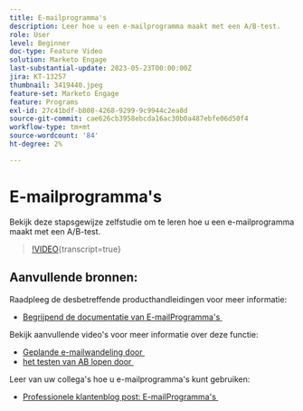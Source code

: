 ```yaml
---
title: E-mailprogramma's
description: Leer hoe u een e-mailprogramma maakt met een A/B-test.
role: User
level: Beginner
doc-type: Feature Video
solution: Marketo Engage
last-substantial-update: 2023-05-23T00:00:00Z
jira: KT-13257
thumbnail: 3419440.jpeg
feature-set: Marketo Engage
feature: Programs
exl-id: 27c41bdf-b808-4268-9299-9c9944c2ea8d
source-git-commit: cae626cb3958ebcda16ac30b0a487ebfe06d50f4
workflow-type: tm+mt
source-wordcount: '84'
ht-degree: 2%

---
```


# E-mailprogramma&#39;s

Bekijk deze stapsgewijze zelfstudie om te leren hoe u een e-mailprogramma maakt met een A/B-test.

>[!VIDEO](https://video.tv.adobe.com/v/3419440/?learn=on){transcript=true}


## Aanvullende bronnen:

Raadpleeg de desbetreffende producthandleidingen voor meer informatie:

* [&#x200B; Begrijpend de documentatie van E-mailProgramma&#39;s &#x200B;](https://experienceleague.adobe.com/docs/marketo/using/product-docs/email-marketing/email-programs/creating-an-email-program/understanding-email-programs.html?lang=nl-NL)

Bekijk aanvullende video&#39;s voor meer informatie over deze functie:

* [&#x200B; Geplande e-mailwandeling door &#x200B;](https://experienceleague.adobe.com/docs/marketo-learn/tutorials/email-marketing/scheduled-email-watch.html?lang=nl-NL)
* [&#x200B; het testen van AB lopen door &#x200B;](https://experienceleague.adobe.com/docs/marketo-learn/tutorials/email-marketing/ab-testing-watch.html?lang=nl-NL)

Leer van uw collega&#39;s hoe u e-mailprogramma&#39;s kunt gebruiken:

* [&#x200B; Professionele klantenblog post: E-mailProgramma&#39;s &#x200B;](https://nation.marketo.com/t5/product-blogs/marketo-success-series-email-programs/ba-p/304968)
